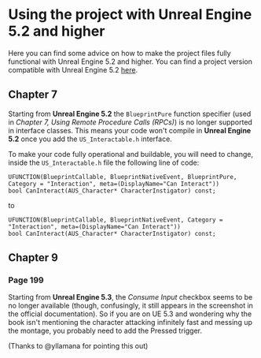 # Using the project with Unreal Engine 5.2 and higher

Here you can find some advice on how to make the project files fully functional with Unreal Engine 5.2 and higher. You can find a project version compatible with Unreal Engine 5.2 [here](https://github.com/PacktPublishing/Multiplayer-Game-Development-with-Unreal-Engine-5/releases/download/us-chapret-13-end-ue52/unrealshadows-ltol-chapter-13-end-ue52.zip).


## Chapter 7

Starting from **Unreal Engine 5.2** the `BlueprintPure` function specifier (used in _Chapter 7, Using Remote Procedure Calls (RPCs)_) is no longer supported in interface classes. This means your code won't compile in **Unreal Engine 5.2** once you add the `US_Interactable.h` interface.

To make your code fully operational and buildable, you will need to change, inside the `US_Interactable.h` file the following line of code:

```
UFUNCTION(BlueprintCallable, BlueprintNativeEvent, BlueprintPure, Category = "Interaction", meta=(DisplayName="Can Interact"))
bool CanInteract(AUS_Character* CharacterInstigator) const;
```

to

```
UFUNCTION(BlueprintCallable, BlueprintNativeEvent, Category = "Interaction", meta=(DisplayName="Can Interact"))
bool CanInteract(AUS_Character* CharacterInstigator) const;
```

## Chapter 9

### Page 199

Starting from **Unreal Engine 5.3**, the _Consume Input_ checkbox seems to be no longer available (though, confusingly, it still appears in the screenshot in the official documentation).
So if you are on UE 5.3 and wondering why the book isn't mentioning the character attacking infinitely fast and messing up the montage, you probably need to add the Pressed trigger.

(Thanks to @yllamana for pointing this out)

